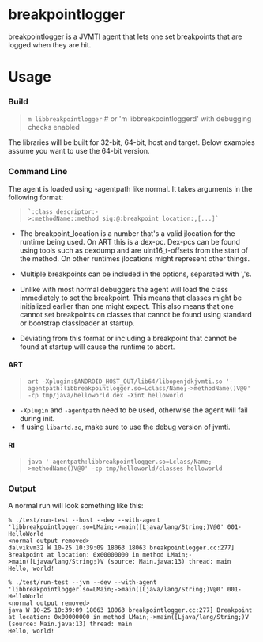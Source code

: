 # breakpointlogger

breakpointlogger is a JVMTI agent that lets one set breakpoints that are logged
when they are hit.

# Usage
### Build
>    `m libbreakpointlogger`  # or 'm libbreakpointloggerd' with debugging checks enabled

The libraries will be built for 32-bit, 64-bit, host and target. Below examples
assume you want to use the 64-bit version.

### Command Line

The agent is loaded using -agentpath like normal. It takes arguments in the
following format:
>     `:class_descriptor:->:methodName::method_sig:@:breakpoint_location:,[...]`

* The breakpoint\_location is a number that's a valid jlocation for the runtime
  being used. On ART this is a dex-pc. Dex-pcs can be found using tools such as
  dexdump and are uint16\_t-offsets from the start of the method. On other
  runtimes jlocations might represent other things.

* Multiple breakpoints can be included in the options, separated with ','s.

* Unlike with most normal debuggers the agent will load the class immediately to
  set the breakpoint. This means that classes might be initialized earlier than
  one might expect. This also means that one cannot set breakpoints on classes
  that cannot be found using standard or bootstrap classloader at startup.

* Deviating from this format or including a breakpoint that cannot be found at
  startup will cause the runtime to abort.

#### ART
>    `art -Xplugin:$ANDROID_HOST_OUT/lib64/libopenjdkjvmti.so '-agentpath:libbreakpointlogger.so=Lclass/Name;->methodName()V@0' -cp tmp/java/helloworld.dex -Xint helloworld`

* `-Xplugin` and `-agentpath` need to be used, otherwise the agent will fail during init.
* If using `libartd.so`, make sure to use the debug version of jvmti.

#### RI
>    `java '-agentpath:libbreakpointlogger.so=Lclass/Name;->methodName()V@0' -cp tmp/helloworld/classes helloworld`

### Output
A normal run will look something like this:

    % ./test/run-test --host --dev --with-agent 'libbreakpointlogger.so=LMain;->main([Ljava/lang/String;)V@0' 001-HelloWorld
    <normal output removed>
    dalvikvm32 W 10-25 10:39:09 18063 18063 breakpointlogger.cc:277] Breakpoint at location: 0x00000000 in method LMain;->main([Ljava/lang/String;)V (source: Main.java:13) thread: main
    Hello, world!

    % ./test/run-test --jvm --dev --with-agent 'libbreakpointlogger.so=LMain;->main([Ljava/lang/String;)V@0' 001-HelloWorld
    <normal output removed>
    java W 10-25 10:39:09 18063 18063 breakpointlogger.cc:277] Breakpoint at location: 0x00000000 in method LMain;->main([Ljava/lang/String;)V (source: Main.java:13) thread: main
    Hello, world!
